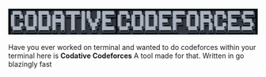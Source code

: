 ![App Screenshot](https://raw.githubusercontent.com/hunderaweke/codative-codeforces/master/image.png)

Have you ever worked on terminal and wanted to do codeforces within your terminal here is **Codative Codeforces** A tool made for that. Written in go blazingly fast


